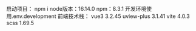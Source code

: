 启动项目： npm i
node版本：16.14.0  npm：8.3.1
开发环境使用.env.development
前端技术栈：
vue3  3.2.45
uview-plus  3.1.41
vite  4.0.3
scss 1.69.5




